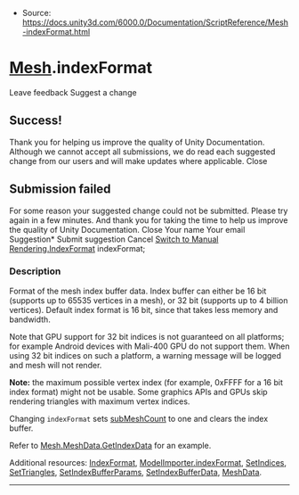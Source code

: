 * Source: https://docs.unity3d.com/6000.0/Documentation/ScriptReference/Mesh-indexFormat.html

#  [Mesh](https://docs.unity3d.com/6000.0/Documentation/ScriptReference/Mesh.html).indexFormat
Leave feedback
Suggest a change
## Success!
Thank you for helping us improve the quality of Unity Documentation. Although we cannot accept all submissions, we do read each suggested change from our users and will make updates where applicable.
Close
## Submission failed
For some reason your suggested change could not be submitted. Please <a>try again</a> in a few minutes. And thank you for taking the time to help us improve the quality of Unity Documentation.
Close
Your name Your email Suggestion* Submit suggestion
Cancel
[Switch to Manual](https://docs.unity3d.com/6000.0/Documentation/Manual/class-Mesh.html "Go to Mesh Component in the Manual")
[Rendering.IndexFormat](https://docs.unity3d.com/6000.0/Documentation/ScriptReference/Rendering.IndexFormat.html) indexFormat; 
### Description
Format of the mesh index buffer data.
Index buffer can either be 16 bit (supports up to 65535 vertices in a mesh), or 32 bit (supports up to 4 billion vertices). Default index format is 16 bit, since that takes less memory and bandwidth.  
  
Note that GPU support for 32 bit indices is not guaranteed on all platforms; for example Android devices with Mali-400 GPU do not support them. When using 32 bit indices on such a platform, a warning message will be logged and mesh will not render.  
  
**Note:** the maximum possible vertex index (for example, 0xFFFF for a 16 bit index format) might not be usable. Some graphics APIs and GPUs skip rendering triangles with maximum vertex indices.  
  
Changing `indexFormat` sets [subMeshCount](https://docs.unity3d.com/6000.0/Documentation/ScriptReference/Mesh-subMeshCount.html) to one and clears the index buffer.  
  
Refer to [Mesh.MeshData.GetIndexData](https://docs.unity3d.com/6000.0/Documentation/ScriptReference/Mesh.MeshData.GetIndexData.html) for an example.  
  
Additional resources: [IndexFormat](https://docs.unity3d.com/6000.0/Documentation/ScriptReference/Rendering.IndexFormat.html), [ModelImporter.indexFormat](https://docs.unity3d.com/6000.0/Documentation/ScriptReference/ModelImporter-indexFormat.html), [SetIndices](https://docs.unity3d.com/6000.0/Documentation/ScriptReference/Mesh.SetIndices.html), [SetTriangles](https://docs.unity3d.com/6000.0/Documentation/ScriptReference/Mesh.SetTriangles.html), [SetIndexBufferParams](https://docs.unity3d.com/6000.0/Documentation/ScriptReference/Mesh.SetIndexBufferParams.html), [SetIndexBufferData](https://docs.unity3d.com/6000.0/Documentation/ScriptReference/Mesh.SetIndexBufferData.html), [MeshData](https://docs.unity3d.com/6000.0/Documentation/ScriptReference/Mesh.MeshData.html).
* * *
